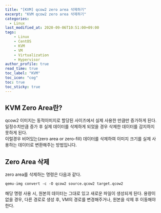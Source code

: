 ```yaml
---
title: "[KVM] qcow2 zero area 삭제하기"
excerpt: "KVM qcow2 zero area 삭제하기"
categories: 
  - Linux
last_modified_at: 2020-09-06T10:51:00+09:00
tags: 
    - Linux
    - CentOS
    - KVM
    - VM
    - Virtualization
    - Hypervisor
author_profile: true
read_time: true
toc_label: "KVM" 
toc_icon: "cog" 
toc: true
toc_sticky: true
---
```


## KVM Zero Area란?
qcow2 이미지는 동적이미지로 할당된 사이즈에서 실제 사용한 만큼만 증가하게 된다. <br>
일정수치만큼 증가 후 실제 데이터를 삭제하게 되었을 경우 삭제한 데이터를 감지하지 못하게 된다. <br>
이럴경우 비어있는(zero area or zero-fill) 데이터를 삭제하여 이미지 크기를 실제 사용하는 데이터로 변환해주는 방법입니다.
<br>

## Zero Area 삭제

zero area를 삭제하는 명령은 다음과 같다.
```
qemu-img convert -c -O qcow2 source.qcow2 target.qcow2
```
해당 명령 사용 시, 원본의 데이터는 그대로 있고 새로운 파일이 생성되게 된다.
용량이 없을 경우, 다른 경로로 생성 후, VM의 경로를 변경해주거나, 원본을 삭제 후 이동해야 한다.
